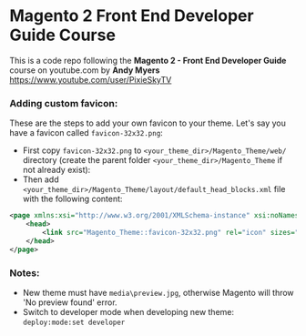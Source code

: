 # Magento 2 Front End Developer Guide Course

This is a code repo following the **Magento 2 - Front End Developer Guide** course on youtube.com by **Andy Myers** https://www.youtube.com/user/PixieSkyTV

### Adding custom favicon:
These are  the steps to add your own favicon to your theme. Let's say you have a favicon called `favicon-32x32.png`:
+ First copy `favicon-32x32.png` to `<your_theme_dir>/Magento_Theme/web/` directory (create the parent folder `<your_theme_dir>/Magento_Theme` if not already exist):
+ Then add `<your_theme_dir>/Magento_Theme/layout/default_head_blocks.xml` file with the following content:
```xml
<page xmlns:xsi="http://www.w3.org/2001/XMLSchema-instance" xsi:noNamespaceSchemaLocation="urn:magento:framework:View/Layout/etc/page_configuration.xsd">
    <head>
        <link src="Magento_Theme::favicon-32x32.png" rel="icon" sizes="32x32" />
    </head>
</page>
```

### Notes:
+ New theme must have `media\preview.jpg`, otherwise Magento will throw 'No preview found' error.
+ Switch to developer mode when developing new theme: `deploy:mode:set developer`
